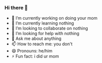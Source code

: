 ### Hi there 👋

- 🔭 I’m currently working on doing your mom
- 🌱 I’m currently learning nothing
- 👯 I’m looking to collaborate on nothing
- 🤔 I’m looking for help with nothing
- 💬 Ask me about anything
- 📫 How to reach me: you don't
- 😄 Pronouns: he/him
- ⚡ Fun fact: i did ur mom

